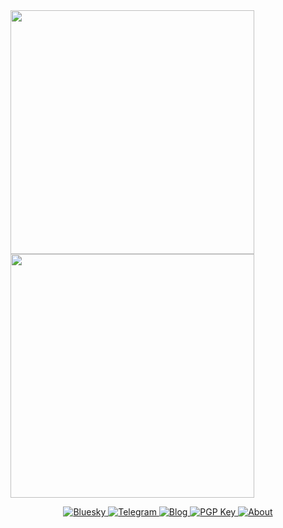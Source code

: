 <a href="#">
  <img width="390"
    src="https://gist.githubusercontent.com/Misaka13514/c676ad963910526baf449fd4ce4696ba/raw/general.svg"><img
    width="390" src="https://gist.githubusercontent.com/Misaka13514/c676ad963910526baf449fd4ce4696ba/raw/media.svg">
</a>

<p align="center">
  <a href="https://bsky.app/profile/apeiria.net">
    <img
      src="https://img.shields.io/badge/-@apeiria.net-0285ff?style=flat-square&logo=Bluesky&logoColor=white"
      alt="Bluesky" />
  </a>
  <a href="https://t.me/Misaka_0x34ca">
    <img src="https://img.shields.io/badge/-@Misaka_0x34ca-26a5e4?style=flat-square&logo=Telegram&logoColor=white"
      alt="Telegram" />
  </a>
  <a href="https://blog.apeiria.net">
    <img src="https://img.shields.io/badge/-blog.apeiria.net-0e83cd?style=flat-square&logo=Blogger&logoColor=fff"
      alt="Blog" />
  </a>
  <a href="https://keys.openpgp.org/vks/v1/by-fingerprint/293B93D8A471059F85D716A65BA92099D9BE2DAA">
    <img src="https://img.shields.io/badge/pgp-5BA92099D9BE2DAA-informational?style=flat-square" alt="PGP Key" />
  </a>
  <a href="https://i.apeiria.net">
    <img src="https://img.shields.io/badge/About-i.apeiria.net-blue?style=flat-square" alt="About" />
  </a>
</p>
